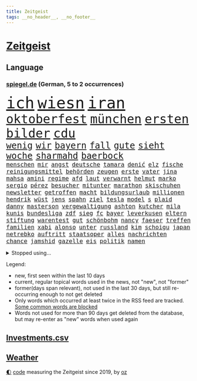 ```yaml
---
title: Zeitgeist
tags: __no_header__, __no_footer__
---
```


# [Zeitgeist](https://oliz.io/zeitgeist/)

## Language

<h3><a href="https://www.spiegel.de" target="_blank">spiegel.de</a> (German, 5 to 2 occurrences)</h3>
<p style="font-family:monospace">
<span style="font-size:32pt"><a href="news_links.html#ich" class="current">ich</a></span>
<span style="font-size:32pt"><a href="news_links.html#wiesn" class="current">wiesn</a></span>
<span style="font-size:32pt"><a href="news_links.html#iran" class="current">iran</a></span>
<br>
<span style="font-size:25pt"><a href="news_links.html#oktoberfest" class="current">oktoberfest</a></span>
<span style="font-size:25pt"><a href="news_links.html#münchen" class="current">münchen</a></span>
<span style="font-size:25pt"><a href="news_links.html#ersten" class="current">ersten</a></span>
<span style="font-size:25pt"><a href="news_links.html#bilder" class="current">bilder</a></span>
<span style="font-size:25pt"><a href="news_links.html#cdu" class="current">cdu</a></span>
<br>
<span style="font-size:18pt"><a href="news_links.html#wenig" class="current">wenig</a></span>
<span style="font-size:18pt"><a href="news_links.html#wir" class="current">wir</a></span>
<span style="font-size:18pt"><a href="news_links.html#bayern" class="current">bayern</a></span>
<span style="font-size:18pt"><a href="news_links.html#fall" class="current">fall</a></span>
<span style="font-size:18pt"><a href="news_links.html#gute" class="current">gute</a></span>
<span style="font-size:18pt"><a href="news_links.html#sieht" class="current">sieht</a></span>
<span style="font-size:18pt"><a href="news_links.html#woche" class="current">woche</a></span>
<span style="font-size:18pt"><a href="news_links.html#sharmahd" class="current">sharmahd</a></span>
<span style="font-size:18pt"><a href="news_links.html#baerbock" class="current">baerbock</a></span>
<br>
<span style="font-size:12pt"><a href="news_links.html#menschen" class="current">menschen</a></span>
<span style="font-size:12pt"><a href="news_links.html#mir" class="current">mir</a></span>
<span style="font-size:12pt"><a href="news_links.html#angst" class="current">angst</a></span>
<span style="font-size:12pt"><a href="news_links.html#deutsche" class="current">deutsche</a></span>
<span style="font-size:12pt"><a href="news_links.html#tamara" class="new">tamara</a></span>
<span style="font-size:12pt"><a href="news_links.html#denić" class="new">denić</a></span>
<span style="font-size:12pt"><a href="news_links.html#elz" class="new">elz</a></span>
<span style="font-size:12pt"><a href="news_links.html#fische" class="current">fische</a></span>
<span style="font-size:12pt"><a href="news_links.html#reinigungsmittel" class="new">reinigungsmittel</a></span>
<span style="font-size:12pt"><a href="news_links.html#behörden" class="current">behörden</a></span>
<span style="font-size:12pt"><a href="news_links.html#zeugen" class="current">zeugen</a></span>
<span style="font-size:12pt"><a href="news_links.html#erste" class="current">erste</a></span>
<span style="font-size:12pt"><a href="news_links.html#vater" class="current">vater</a></span>
<span style="font-size:12pt"><a href="news_links.html#jina" class="current">jina</a></span>
<span style="font-size:12pt"><a href="news_links.html#mahsa" class="current">mahsa</a></span>
<span style="font-size:12pt"><a href="news_links.html#amini" class="current">amini</a></span>
<span style="font-size:12pt"><a href="news_links.html#regime" class="current">regime</a></span>
<span style="font-size:12pt"><a href="news_links.html#afd" class="current">afd</a></span>
<span style="font-size:12pt"><a href="news_links.html#laut" class="current">laut</a></span>
<span style="font-size:12pt"><a href="news_links.html#verwarnt" class="new">verwarnt</a></span>
<span style="font-size:12pt"><a href="news_links.html#helmut" class="current">helmut</a></span>
<span style="font-size:12pt"><a href="news_links.html#marko" class="current">marko</a></span>
<span style="font-size:12pt"><a href="news_links.html#sergio" class="current">sergio</a></span>
<span style="font-size:12pt"><a href="news_links.html#pérez" class="current">pérez</a></span>
<span style="font-size:12pt"><a href="news_links.html#besucher" class="current">besucher</a></span>
<span style="font-size:12pt"><a href="news_links.html#mitunter" class="current">mitunter</a></span>
<span style="font-size:12pt"><a href="news_links.html#marathon" class="current">marathon</a></span>
<span style="font-size:12pt"><a href="news_links.html#skischuhen" class="new">skischuhen</a></span>
<span style="font-size:12pt"><a href="news_links.html#newsletter" class="current">newsletter</a></span>
<span style="font-size:12pt"><a href="news_links.html#getroffen" class="current">getroffen</a></span>
<span style="font-size:12pt"><a href="news_links.html#macht" class="current">macht</a></span>
<span style="font-size:12pt"><a href="news_links.html#bildungsurlaub" class="new">bildungsurlaub</a></span>
<span style="font-size:12pt"><a href="news_links.html#millionen" class="current">millionen</a></span>
<span style="font-size:12pt"><a href="news_links.html#hendrik" class="current">hendrik</a></span>
<span style="font-size:12pt"><a href="news_links.html#wüst" class="current">wüst</a></span>
<span style="font-size:12pt"><a href="news_links.html#jens" class="current">jens</a></span>
<span style="font-size:12pt"><a href="news_links.html#spahn" class="current">spahn</a></span>
<span style="font-size:12pt"><a href="news_links.html#ziel" class="current">ziel</a></span>
<span style="font-size:12pt"><a href="news_links.html#tesla" class="current">tesla</a></span>
<span style="font-size:12pt"><a href="news_links.html#model" class="current">model</a></span>
<span style="font-size:12pt"><a href="news_links.html#s" class="current">s</a></span>
<span style="font-size:12pt"><a href="news_links.html#plaid" class="new">plaid</a></span>
<span style="font-size:12pt"><a href="news_links.html#danny" class="new">danny</a></span>
<span style="font-size:12pt"><a href="news_links.html#masterson" class="new">masterson</a></span>
<span style="font-size:12pt"><a href="news_links.html#vergewaltigung" class="current">vergewaltigung</a></span>
<span style="font-size:12pt"><a href="news_links.html#ashton" class="new">ashton</a></span>
<span style="font-size:12pt"><a href="news_links.html#kutcher" class="new">kutcher</a></span>
<span style="font-size:12pt"><a href="news_links.html#mila" class="new">mila</a></span>
<span style="font-size:12pt"><a href="news_links.html#kunis" class="new">kunis</a></span>
<span style="font-size:12pt"><a href="news_links.html#bundesliga" class="current">bundesliga</a></span>
<span style="font-size:12pt"><a href="news_links.html#zdf" class="current">zdf</a></span>
<span style="font-size:12pt"><a href="news_links.html#sieg" class="current">sieg</a></span>
<span style="font-size:12pt"><a href="news_links.html#fc" class="current">fc</a></span>
<span style="font-size:12pt"><a href="news_links.html#bayer" class="current">bayer</a></span>
<span style="font-size:12pt"><a href="news_links.html#leverkusen" class="current">leverkusen</a></span>
<span style="font-size:12pt"><a href="news_links.html#eltern" class="current">eltern</a></span>
<span style="font-size:12pt"><a href="news_links.html#stiftung" class="current">stiftung</a></span>
<span style="font-size:12pt"><a href="news_links.html#warentest" class="current">warentest</a></span>
<span style="font-size:12pt"><a href="news_links.html#gut" class="current">gut</a></span>
<span style="font-size:12pt"><a href="news_links.html#schönbohm" class="current">schönbohm</a></span>
<span style="font-size:12pt"><a href="news_links.html#nancy" class="current">nancy</a></span>
<span style="font-size:12pt"><a href="news_links.html#faeser" class="current">faeser</a></span>
<span style="font-size:12pt"><a href="news_links.html#treffen" class="current">treffen</a></span>
<span style="font-size:12pt"><a href="news_links.html#familien" class="current">familien</a></span>
<span style="font-size:12pt"><a href="news_links.html#xabi" class="current">xabi</a></span>
<span style="font-size:12pt"><a href="news_links.html#alonso" class="current">alonso</a></span>
<span style="font-size:12pt"><a href="news_links.html#unter" class="current">unter</a></span>
<span style="font-size:12pt"><a href="news_links.html#russland" class="current">russland</a></span>
<span style="font-size:12pt"><a href="news_links.html#kim" class="current">kim</a></span>
<span style="font-size:12pt"><a href="news_links.html#schoigu" class="current">schoigu</a></span>
<span style="font-size:12pt"><a href="news_links.html#japan" class="current">japan</a></span>
<span style="font-size:12pt"><a href="news_links.html#netrebko" class="current">netrebko</a></span>
<span style="font-size:12pt"><a href="news_links.html#auftritt" class="current">auftritt</a></span>
<span style="font-size:12pt"><a href="news_links.html#staatsoper" class="current">staatsoper</a></span>
<span style="font-size:12pt"><a href="news_links.html#alles" class="current">alles</a></span>
<span style="font-size:12pt"><a href="news_links.html#nachrichten" class="current">nachrichten</a></span>
<span style="font-size:12pt"><a href="news_links.html#chance" class="current">chance</a></span>
<span style="font-size:12pt"><a href="news_links.html#jamshid" class="current">jamshid</a></span>
<span style="font-size:12pt"><a href="news_links.html#gazelle" class="current">gazelle</a></span>
<span style="font-size:12pt"><a href="news_links.html#eis" class="current">eis</a></span>
<span style="font-size:12pt"><a href="news_links.html#politik" class="current">politik</a></span>
<span style="font-size:12pt"><a href="news_links.html#namen" class="current">namen</a></span>
</p>
<details>
<summary>Stopped using...</summary>
<p class="former" style="font-size:12pt">
wirkte(1060) paare(1059) schwedische(1059) alarm(1058) chelsea(1058) großteil(1058) machten(1058) privaten(1058) anderes(1057) andrea(1057) becker(1057) beklagen(1057) beobachtet(1057) bernd(1057) bittet(1057) geschickt(1057) james(1057) rest(1057) schleswigholstein(1057) terroristen(1057) betroffenen(1056) boot(1056) internationaler(1056) material(1056) tieren(1056) eindruck(1055) esken(1055) nachruf(1055) nein(1055) rassistisch(1055) ronaldo(1055) saskia(1055) verhältnis(1055) gastgeber(1054) kontrolliert(1054) aufgerufen(1053) bidens(1053) rassismus(1053) streng(1053) washington(1053) 44(1052) ausgesprochen(1052) bot(1052) grad(1052) hacker(1052) jury(1052) rainer(1052) respekt(1052) verena(1052) verlegt(1052) west(1052) angeles(1051) beschließt(1051) ermitteln(1051) nahen(1051) nahmen(1051) opfern(1051) simon(1051) teilweise(1051) unglück(1051) anschläge(1050) premiere(1050) sinken(1050) 2018(1049) eingebrochen(1049) finanziell(1049) gehe(1049) internen(1049) meghan(1049) nba(1049) razzia(1049) schülerinnen(1049) verdächtigen(1049) übergeben(1049) 2017(1048) berlins(1048) büros(1048) einstellen(1048) gehören(1048) leitet(1048) befürchten(1047) bielefeld(1047) coach(1047) frieden(1047) nigeria(1047) portugal(1047) smith(1047) verbrechen(1047) 50000(1046) bestimmt(1046) mitteln(1046) ausgeliefert(1045) belarussische(1045) fußballprofi(1045) gegangen(1045) herzogin(1045) schien(1045) beklagt(1044) kämpfe(1044) restaurant(1044) schnitt(1044) brutal(1043) distanz(1043) ermittlern(1042) gesetze(1042) lüge(1042) polnische(1042) bestraft(1041) tausenden(1041) torhüter(1040) trainiert(1040) finanzieren(1039) william(1039) büro(1038) drogen(1038) alarmiert(1037) anzeichen(1037) ereignisse(1037) verursacht(1037) milliarde(1036) nah(1036) enge(1035) vorgaben(1035) überholt(1035) erfüllt(1034) gouverneur(1034) bestmarke(1033) rollt(1033) spitzenreiter(1033) beitrag(1030) fernsehen(1030) antrag(1029) konferenz(1022) unterschrieben(1020) enorme(1019) benötigen(1017) kindheit(1017) einkommen(1016) katharina(1016) überfall(1013) überfordert(1010) herausforderungen(1007) palästinenser(1003) rache(997) ungewöhnlichen(996) aktionen(987) sachen(977) fotografiert(941) öffnet(941) karriereende(933) estland(923) hochschulen(905) ausländischen(897) orte(893) ermittlungsverfahren(878) finanziert(857) jahresende(815) lebensmitteln(792) insbesondere(776) las(762) vegas(762) ausgefallen(760) weibliche(759) beliebte(750) nicole(748) gestern(743) sechste(743) unterdrückung(743) ali(735) löschen(733) irritiert(711) minderheiten(708) australiens(696) beeinflusst(690) gefeuert(686) beider(684) halbes(680) methode(664) menschlichkeit(663) summen(655) ausgeben(652) wahr(650) reine(648) laura(643) dutzenden(638) mache(633) verabschieden(628) kretschmann(625) ruhrgebiet(623) südosten(609) propaganda(608) erschwert(605) gefechte(604) verpflichtung(601) menschenrechtler(599) audi(598) entführung(588) bonn(587) spaltung(580) afrikanischen(574) lohnen(568) aufhören(562) schülern(552) begleiten(549) brandenburger(538) südamerika(538) gefangenschaft(532) lindners(527) saporischschja(526) links(525) bewusst(522) modernen(519) begrenzt(514) cherson(514) gewerkschaften(507) abgrund(503) spannung(502) öpnv(501) haare(499) locken(499) trauerfeier(498) nachfolgerin(496) ufer(495) jack(489) exregierungschef(481) gepäck(481) enkel(477) unterlag(474) isoliert(469) exuspräsident(468) verzweiflung(468) viral(467) cannabis(462) dänischen(458) hadert(458) demonstrierende(457) kaiserslautern(455) libanon(451) kandidat(450) youtube(444) bewiesen(439) geschrumpft(437) missbrauchsvorwürfe(436) erdrutsche(434) erobern(433) profi(433) nahrung(430) rudert(428) spdchefin(428) zuwanderung(428) genauer(426) energieversorger(423) kostete(420) riesig(419) begegnen(417) umkämpfte(415) 27jährige(414) fassungslos(412) landwirtschaft(408) freigabe(407) toilette(399) zivile(398) angespannt(396) drehten(396) neueste(396) blackout(395) geheime(394) britischem(391) erhielten(390) original(389) wütet(388) sperren(385) aufmerksam(384) erkranken(384) flüssen(382) führten(382) tücken(382) haut(377) plänen(376) boni(365) rot(365) farben(364) schmuck(364) kommunikation(362) belastungen(360) auseinander(358) granaten(356) bewusstlos(350) bulgarien(344) quer(341) sensible(337) 42jährige(336) staatsmedien(336) stärkere(335) neymar(333) eineinhalb(332) kompliziert(329) abwahl(327) belege(327) fabrik(327) 300000(324) future(324) pakete(324) abgelegt(323) staatsanwalt(321) besitz(320) spaltet(320) ausgegeben(319) regionalbahn(319) erzielen(318) epidemie(317) geplantes(316) manipuliert(316) einkauf(315) prien(315) rust(315) rechtfertigt(314) carter(312) passagieren(312) minsk(309) tiefpunkt(305) mine(304) parallel(304) höchst(302) todesstrafe(301) leidenschaft(300) luftangriffe(298) doping(297) erfolgsrezept(297) erleichterung(297) psychisch(295) journalistenverband(292) pistole(291) 21jährige(290) häufigsten(290) weltcup(290) düstere(286) sms(286) beschert(285) milliardenverlust(285) plastik(284) antibiotika(283) regenwald(283) tabu(283) psychologe(282) reichlich(281) 500000(279) formiert(278) wahlniederlage(278) grundgesetz(277) siemens(277) angriffs(273) game(273) wechselte(273) langsamer(272) wagnergruppe(271) russell(268) apotheken(267) familiennewsletter(267) flogen(265) ließe(265) vorbereitung(264) wirklichkeit(263) überlassen(263) zunehmende(261) 2011(260) erheblichen(260) ungewöhnliches(260) fachkräften(259) vulkan(259) bewaffneten(258) wunderbare(255) ausbleibende(254) jerusalem(254) verbündete(254) grand(253) überschritten(253) brettspiele(252) pedro(251) aufgelöst(250) barrel(248) heller(246) gefälschten(244) nhl(244) telefonat(243) käse(241) besonderer(239) community(239) umgebracht(239) krankenstand(237) lüdenscheid(235) psg(230) bildungsministerium(229) dauer(229) geldgeber(229) belarussischen(228) muslime(228) meistern(227) täglichen(227) sektor(224) begeistern(223) intel(223) landwirte(222) biene(217) chatbot(217) gemessen(214) openai(214) busch(213) eingegangen(213) heran(213) irischen(211) 22jährigen(210) homosexueller(210) menschlichen(210) süchtig(210) verbrennt(210) fridays(208) neunzigerjahren(208) raketenangriff(208) umweltbundesamt(208) highlight(207) eskalierte(206) gelangt(206) verbindliche(206) gramm(205) angemessen(204) 140(203) 18jährige(203) schleswigholsteins(203) wunden(203) zögern(202) vergiftet(201) generäle(200) laufbahn(200) handwerker(199) kleinere(199) etat(198) fernhalten(198) milliardensumme(198) seltenen(198) lokale(197) marius(196) spezies(196) 35jährige(195) usbürger(195) vermeintliche(195) dfbpokal(194) karin(194) 150000(193) vermittler(193) regulieren(192) anstehenden(191) kürzere(191) zuckerberg(191) uhren(190) eon(189) spiegelcartoonisten(189) dramatischer(188) hitzewelle(188) ungelöst(188) unterdrückt(188) kaiser(187) robertson(187) atmen(186) zugelegt(185) kommentare(183) landtagsabgeordneter(183) leise(183) verwandten(183) bestritt(181) zielen(181) bemerkenswerte(179) bildungsministerin(179) jonathan(178) manhattan(178) taxifahrer(178) affleck(177) blasphemie(177) profifußballer(177) wählerinnen(177) bunker(176) ernüchterung(176) feinstaub(176) weitergegeben(175) linkenpolitikerin(174) schuhe(174) trinkwasser(174) gejagt(173) fakten(172) mischung(172) zwickau(172) arbeitsgericht(171) konzernen(171) georgischen(170) grafikanalyse(170) verstand(170) kiffen(169) mittagessen(169) wetterphänomen(169) aktienkurs(168) auszüge(168) po(168) aggressor(166) rebellion(166) regisseure(165) verstärken(165) ausprobieren(164) germany(164) 40jähriger(163) gesteht(162) marschflugkörpern(162) südwesten(162) beeinflussen(161) connecticut(161) dringen(161) wiederum(161) ausweichen(160) bildschirm(160) erwarteten(159) lebenslanger(159) bauindustrie(158) wanderer(158) schließung(157) social(157) unterschiede(156) leck(155) ebrahim(154) ergibt(154) existenz(154) lübeck(154) operationen(154) angebracht(153) schauspielers(153) bewährung(152) defekt(152) scorsese(152) kampfjet(151) militanten(151) verwaltungsgericht(151) kraken(150) pille(150) regierungssprecher(150) straftat(150) western(150) wohnen(150) ecuador(149) fluggesellschaften(149) sofortiger(149) belarussen(148) drama(148) riexinger(148) tarifangebot(148) fehlern(147) kindheitserinnerungen(147) linkspartei(147) sahelzone(147) durchsuchten(146) indopazifik(146) milliardengeschäft(145) spezialisten(144) vision(144) zeuge(144) bezichtigt(143) luna(143) stabilisieren(143) dreh(142) ingenieure(142) verlobt(142) emqualifikation(141) konzentrieren(141) gesundheitlichen(140) raumschiff(140) award(139) lobte(139) 146(138) auszubildende(138) schaefer(138) belegschaft(137) gesetzesvorhaben(137) hauptsache(137) legalisieren(137) zugezogen(137) follower(136) heizungswende(135) sea(135) britta(134) gewalttaten(134) luftalarm(134) präsidentschaftswahlen(134) würfel(134) bundesstaates(133) usjustizministerium(133) ag(132) bedeutender(132) genutzte(132) vertretung(132) edelmetall(130) fertigstellung(130) nationalkonservative(130) breit(129) gegenmaßnahmen(129) artemis(128) fühlte(128) verbringt(128) artenvielfalt(127) bar(127) orientierung(127) kutsche(126) mainzer(126) eingeschlagen(125) schlechtes(125) sekbeamte(125) river(124) regnen(123) unbegleitete(123) erneuern(122) mittelschicht(122) vertieft(122) kleinem(120) spottet(120) bodycamaufnahmen(119) citys(119) sprengung(119) 55jährigen(118) abteilung(118) diplomatenpass(118) rezepte(118) zerstritten(118) gästen(117) köchin(117) gerichtlich(116) schumacher(116) erging(115) europapokal(115) grenzkontrollen(115) zulässig(115) geirrt(114) mantel(114) tarif(114) 26jährige(113) durchlaufen(113) krefeld(113) adler(112) attraktion(112) halbleiter(112) angemessene(111) bescheren(111) generiert(111) erbschaftsteuer(110) seltsame(109) carrie(108) inhaftiert(108) minutenlang(108) problematisch(108) testspiel(108) treffens(108) energieagentur(107) evakuierungen(107) montevideo(107) päckchen(107) strompreise(107) unsichtbar(107) drohnenattacke(106) fazit(106) life(106) lüneburg(106) niedrigem(106) unterrichtet(106) feature(105) schlägerei(105) kentert(104) erregen(103) preiskampf(103) spektakulären(103) stagniert(103) ausgebuht(102) drang(101) burg(100) favorisierten(100) beauftragt(99) inhaftierte(99) luca(99) schätzen(99) raisi(98) ehemals(97) flüchtlingszahlen(97) glückliche(97) psychische(97) skandieren(97) spielplatz(97) füßen(96) massenschlägerei(96) wildnis(96) jüdischer(95) kalifornischen(95) ozeane(95) rita(95) schenkte(94) ungeziefer(94) nachbessern(93) schläge(93) treue(93) ausreichen(92) diplomatischen(92) hunderttausenden(92) trainingsflug(92) mahnen(91) organspende(91) robbie(91) staatengemeinschaft(91) andrés(90) ermöglicht(90) gazastreifen(90) hinflug(90) kategorie(90) musikalische(90) pranger(90) rekrutiert(90) we(90) wellington(90) flugzeugpanne(89) mitspielen(89) ruhestörung(89) treffe(89) zitierte(89) gleichgesetzt(88) komplize(88) kontinuierlich(88) trevor(88) weiterreichen(88) aussah(87) beteiligen(87) henry(87) megadeal(87) scott(87) tüftler(87) verdächtig(87) wahlkampfauftritt(87) drummer(86) endrunde(86) jeffrey(86) permanent(86) tritte(86) unterschiedliche(86) catania(85) chipfertigung(85) mittels(85) rettungskräften(85) temperaturrekorde(85) 38jähriger(84) achtjährige(84) amazongründer(84) krebsforschung(84) kriminell(84) verbrennen(84) ansprachen(83) aufgebrachte(83) feuerzeug(83) flugbetrieb(83) hindernissen(83) kolumbiens(83) kylian(83) palma(83) postkarten(83) sand(83) schlager(83) unbesetzte(83) uruguay(83) wirtschaftlich(83) globaler(82) klettertour(82) obdachlose(82) vorgeschrieben(82) abschrecken(81) durchsage(81) erdrutschen(81) haltbarkeit(81) skelett(81) sternen(81) usnationalparks(81) zahlungen(81) präsidentschaftskandidaten(80) rodriguez(80) 30jährigen(79) abschaffen(79) amanda(79) beteuerte(79) durchsetzung(79) gesetzes(79) kommerzielle(79) lok(79) solingen(79) würdigung(79) ziert(79) erkrankten(78) legendenstatus(78) messenger(78) 1973(77) aktienkurse(77) cyberangriffen(77) extremismusforscher(77) geleit(77) genießt(77) gökay(77) havarie(77) lebensgefährlichen(77) lektion(77) mix(77) regenbogenfarben(77) verfügt(77) verhandlung(77) widerstands(77) wmmedaille(77) kleinunternehmer(76) straßenrennen(76) unbemerkt(76) vorgeht(76) eingebaute(75) erdmann(75) installation(75) kentern(75) statussymbol(75) stiller(75) auffassung(74) klöster(74) traumtor(74) 148(73) anhalten(73) beobachte(73) götter(73) sachsenanhalts(73) seilten(73) stolzer(73) tusk(73) verrückt(73) aleksandar(72) bootsunglück(72) fahrscheine(72) intensive(72) klang(72) mitschuld(72) reitunfall(72) vučić(72) überraschungsteam(72) bunter(71) fitness(71) makkabi(71) moschee(71) tus(71) aktenzeichen(70) ermordung(70) lösbar(70) made(70) mikrochips(70) taurus(70) verschießen(70) widersacher(70) xy(70) your(70) abholzung(69) begnadigt(69) bürgerpark(69) feuerkatastrophe(69) gehweg(69) vermisstem(69) wachten(69) brandursache(68) bundesnetzagenturchef(68) massenproduktion(68) ungleichheit(68) 35jährigen(67) flutgebiet(67) gangs(67) gespült(67) rockermilieu(67) schärferen(67) verfassungsschutzchef(67) 1923(66) barbiefilms(66) campingplätze(66) ökologische(66) cdupolitikerin(65) detonation(65) entsorgt(65) millionenfach(65) minenräumer(65) toronto(65) vorbilder(65) allzeithoch(64) bundesligarückkehr(64) erzwingen(64) gesine(64) lötzsch(64) untersuchten(64) vollzogen(64) amazonas(63) exfreund(63) führungsfigur(63) gigantisches(63) köstlich(63) landwirt(63) lgbtqrechte(63) obdachloser(63) populist(63) ringt(63) schutzsuchende(63) sexismus(63) unterhaching(63) wissenschaftlerinnen(63) bildungsnotstand(62) dnjeprufer(62) ganzer(62) klappte(62) polizeigewerkschaft(62) überforderte(62) amazonasregenwald(61) amira(61) feierabend(61) kachowkadamms(61) killer(61) preissenkungen(61) strömung(61) welk(61) anvertrauen(60) diskriminiert(60) eckernförde(60) hessische(60) kenterte(60) 1970(59) badeunfälle(59) landeshauptstadt(59) spioniert(59) timmendorfer(59) ultimatum(59) asiatischen(58) erhaschen(58) geschäftsidee(58) graf(58) lauenburg(58) ausgedient(57) boots(57) fraktionschefin(57) grenzpolizei(57) lambsdorff(57) report(57) aufbrechen(56) geteilt(56) gleichermaßen(56) montenegro(56) abu(55) burgern(55) filmmusik(55) gendersternchen(55) lud(55) machthabern(55) norweger(55) ross(55) viktoria(55) ärmelkanal(55) anträge(54) daxkonzerne(54) dunkelsten(54) lebenswerter(54) lugert(54) negativrekord(54) regionalen(54) serviert(54) sommerwetter(54) verzögern(54) wirtschaftspolitik(54) übersteigen(54) eintopf(53) erderwärmung(53) hebamme(53) linkenparteispitze(53) na(53) schwimmer(53) sensationelle(53) tiefsee(53) allgäu(52) frontex(52) montreal(52) schädlich(52) schärferes(52) telefonate(52) thriller(52) zwischenstopp(52) cockpit(51) klimaneutralität(51) misshandlungen(51) neuzugang(51) prügelei(51) queeren(51) verfilmt(51) bdi(50) csd(50) fußballstars(50) söldnergruppe(50) verfeindete(50) anstellung(49) tragische(49) verbreitung(49) anerkennung(48) kachelmann(48) nmecha(48) verpflichtende(48) verteuern(48) voraussichtlich(48) stürmisch(47) zwangsarbeit(47) überziehen(47) entlassungswelle(46) liege(46) missbrauchsverdacht(46) tausender(46) thrones(46) 20jährige(45) beeilen(45) clans(45) energy(45) entgelte(45) gamesa(45) hacken(45) produzentin(45) teller(45) entlastungspakete(44) hochmoderner(44) optimistischen(44) sommerliche(44) täteropferumkehr(44) wohnungsmarkt(44) bolsonaro(43) cindy(43) jair(43) tiroler(43) usexperten(43) wahlversprechen(43) anwesen(42) erzählung(42) flaute(42) hitzetote(42) pflegebedürftige(42) provokationen(42) veronika(42) austritte(41) dagestan(41) durchschnitt(41) energiepreisen(41) ermordet(41) kent(41) kurzbesuch(41) längsten(41) stillstehen(41) teilrepublik(41) di(40) hunter(40) kiewer(40) negativen(40) wegbegleiter(40) black(39) dhabi(39) sessel(39) sicherheitskräften(39) dokumentationen(38) erstellen(38) schwimmt(38) wetten(38) zermürbend(38) öffentliches(38) abgelaufen(37) ablenken(37) ansprache(37) bauarbeiter(37) gesundes(37) impfstoffhersteller(37) billigairline(36) keineswegs(36) lebe(36) medizincheck(36) ora(36) riegel(36) solch(36) u(36) verpflichtend(36) wunschspieler(36) 62jährigen(35) a19(35) ablief(35) ablösefrei(35) astronom(35) aufräumen(35) crawford(35) ecken(35) fahrzeugen(35) kekse(35) metas(35) querelen(35) zdfsommerinterview(35) übergeschnappt(35) behauptung(34) cdugeneralsekretär(34) charmeoffensive(34) häusliche(34) kürzung(34) linnemann(34) realistisch(34) regengüssen(34) porträts(33) sternchen(33) vermieterin(33) wartung(33) winfried(33) anruft(32) aufschlag(32) designer(32) gewählte(32) nolan(32) pools(32) teuerste(32) verwehren(32) korridor(31) niedergelegt(31) oppenheimer(31) scheu(31) siebenmal(31) wirtschaftsweise(31) wismar(31) abgezweigt(30) einbußen(30) kanes(30) rekordtransfer(30) verseuchen(30) wissenschaftlich(30) übertrifft(30) angetan(29) architektur(29) kreidezeit(29) rapmusiker(29) saubere(29) verdachtsfall(29) wunderte(29) zerstückelte(29) 94(28) blockierten(28) dienstwagen(28) einspringen(28) haftanstalt(28) idylle(28) spross(28) sterne(28) strände(28) tiefenentspannt(28) überschreitet(28) clever(27) gesichter(27) kerr(27) margot(27) produktionen(27) rauchs(27) rückendeckung(27) wegovy(27) aktienmärkte(26) beck(26) darren(26) demut(26) finanzexpertin(26) gastgeberinnen(26) geheimdienstes(26) käfig(26) paraguay(26) seiler(26) unverkaufter(26) wider(26) wissenschaftlichen(26) wärmepläne(26) dylan(25) einsatzbereit(25) ernsthaft(25) garantien(25) margit(25) pyrotechnik(25) sciencefiction(25) steuergeld(25) wildschwein(25) mattel(24) puppe(24) verprügelt(24) wout(24) albtraum(23) diamanten(23) ergebnissen(23) gemobbt(23) träger(23) abzuschrecken(22) besorgte(22) demonstrativ(22) fitter(22) highlands(22) lehrermangel(22) schließe(22) verwundbar(22) videocalls(22) überproportional(22) alhilal(21) aussperren(21) erfolgsgeschichte(21) expansion(21) femmes(21) gefährliches(21) kopecky(21) kriegsgefangene(21) lehnte(21) liebeskummer(21) lotte(21) mick(21) motivation(21) pinguine(21) ständigen(21) geöffnet(20) hiddensee(20) ifogeschäftsklimaindex(20) instagrampost(20) kerry(20) küsten(20) liane(20) lippert(20) preisrückgänge(20) stefanie(20) thailändischen(20) verbesserungen(20) vorreiter(20) wissenschaftliches(20) belohnt(19) frachters(19) ihrerseits(19) ilestedt(19) kofferraum(19) marodem(19) neymars(19) olga(19) schmale(19) stoppte(19) worldcoin(19) aufkleber(18) hawaiis(18) hitliste(18) malaysische(18) massentourismus(18) reicher(18) schrift(18) wohngebäuden(18) zerstückelt(18) atlantische(17) bazoum(17) dark(17) hotspur(17) peskow(17) tickende(17) volkspartei(17) zeitbombe(17) bono(16) britisches(16) hawaiianischen(16) inselbewohner(16) langzeitherrscher(16) nostalgie(16) präsidentensohn(16) gekümmert(15) inspizieren(15) kraftwerk(15) stürmerin(15) behinderte(14) bushido(14) demi(14) entlastungen(14) gebürtige(14) k2(14) korrigiert(14) liebesfilm(14) mental(14) taut(14) vollering(14) westafrikanische(14) 49eurotickets(13) aufkommt(13) caicedo(13) hanswerner(13) kollidieren(13) tagsüber(13) topteams(13) twitternachfolger(13) versicherungen(13) zensiert(13) zurückzahlen(13) afdparteitag(12) felicitas(12) generelles(12) hun(12) klaksvik(12) kí(12) langeweile(12) militärintervention(12) nationalgarde(12) sen(12) serena(12) sinéad(12) standortdaten(12) tiefstand(12) trendwende(12) verprügeln(12) fahrschein(11) geldhäuser(11) innere(11) mysteriösen(11) starkem(11) wittern(11)
</p>
</details>
<p>Legend:
<ul>
<li><span class="new">new</span>, first seen within the last 10 days</li>
<li><span class="current">current</span>, regular topical words used in the news, not "new", not "former"</li>
<li><span class="former">former(days span relevant)</span>, not used in the last 30 days, but still re-occurring enough to not get deleted</li>
<li>Only words which occurred at least twice in the RSS feed are tracked. <a href="language/filters.py">Some common words are blocked</a></li>
<li>Words not used for more than 90 days get deleted from the database, but may re-enter as "new" words when used again</li>
</ul>
</p>

## [Investments](investments.html)[.csv](investments.csv)

## [Weather](weather.html)

<footer>
<a href="javascript:toggleTheme()" class="nav">🌓</a>
<a href="https://github.com/ooz/zeitgeist">code</a> measuring the Zeitgeist since 2019, by <a href="https://oliz.io">oz</a>
</footer>
